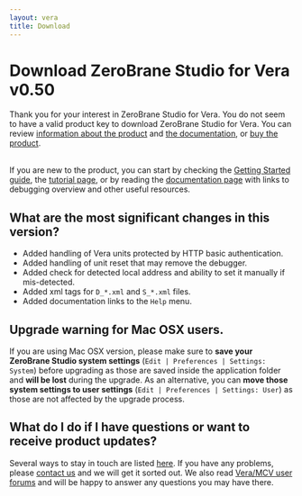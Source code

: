 ```yaml
---
layout: vera
title: Download
---
```


# Download ZeroBrane Studio for Vera v0.50

<ul class="download" id="download-options" style="display: none">
  <li><a class="download mac" href="https://download.zerobrane.com/vera/ZeroBraneStudioVera-0.50-macos.dmg" onclick="var that=this;_gaq.push(['_trackEvent','Download-Vera-macos','ZeroBraneStudioVera-0.50-macos.dmg',this.href]);setTimeout(function(){location.href=that.href;},200);return false;">
    Mac OS X 10.6.8+ (dmg file)</a></li>
  <li><a class="download winzip" href="https://download.zerobrane.com/vera/ZeroBraneStudioVera-0.50-win32.zip" onclick="var that=this;_gaq.push(['_trackEvent','Download-Vera-win32','ZeroBraneStudioVera-0.50-win32.zip',this.href]);setTimeout(function(){location.href=that.href;},200);return false;">
    Windows 32bit (zip archive)</a>
      <a class="download winexe" href="https://download.zerobrane.com/vera/ZeroBraneStudioVera-0.50-win32.exe" onclick="var that=this;_gaq.push(['_trackEvent','Download-Vera-win32','ZeroBraneStudioVera-0.50-win32.exe',this.href]);setTimeout(function(){location.href=that.href;},200);return false;">
    Windows 32bit (exe installer)</a></li>
  <li><a class="download linux" href="https://download.zerobrane.com/vera/ZeroBraneStudioVera-0.50-linux.sh" onclick="var that=this;_gaq.push(['_trackEvent','Download-Vera-linux','ZeroBraneStudioVera-0.50-linux.sh',this.href]);setTimeout(function(){location.href=that.href;},200);return false;">
    Linux 32/64bit (shell archive)</a></li>
</ul>
<div class="thank-you" id="key-message" style="display: none">This is your product key: <strong><span id="product-key">&nbsp;</span></strong>. You will need to enter it when you first connect to your device from ZeroBrane Studio for Vera.</div>
<div class="thank-you" id="thank-you">
  Thank you for your interest in ZeroBrane Studio for Vera.
  You do not seem to have a valid product key to download ZeroBrane Studio for Vera.
  You can review <a href="vera.html">information about the product</a> and <a href="vera-documentation.html">the documentation</a>, or <a href="vera-buy.html">buy the product</a>.
</div>
<div class="separator">&nbsp;</div>

If you are new to the product, you can start by checking
the [Getting Started guide](vera-getting-started.html),
the [tutorial page](vera-tutorials.html),
or by reading the [documentation page](vera-documentation.html)
with links to debugging overview and other useful resources.

## What are the most significant changes in this version?

- Added handling of Vera units protected by HTTP basic authentication.
- Added handling of unit reset that may remove the debugger.
- Added check for detected local address and ability to set it manually if mis-detected.
- Added xml tags for `D_*.xml` and `S_*.xml` files.
- Added documentation links to the `Help` menu.

## Upgrade warning for Mac OSX users.

If you are using Mac OSX version, please make sure to **save your ZeroBrane Studio system settings** (`Edit | Preferences | Settings: System`) before upgrading as those are saved inside the application folder and **will be lost** during the upgrade.
As an alternative, you can **move those system settings to user settings** (`Edit | Preferences | Settings: User`) as those are not affected by the upgrade process.

## What do I do if I have questions or want to receive product updates?

Several ways to stay in touch are listed [here](community.html). If you have any problems, please [contact us](email:support@zerobrane.com) and we will get it sorted out.
We also read [Vera/MCV user forums](http://forum.micasaverde.com/) and will be happy to answer any questions you may have there.

